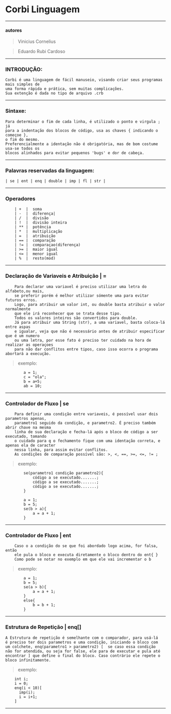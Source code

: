 # Corbi Linguagem
---

#### autores 
>Vinicius Cornelius

>Eduardo Rubi Cardoso
---



### INTRODUÇÃO:
    Corbi é uma linguagem de fácil manuseio, visando criar seus programas mais simples de 
    uma forma rápida e prática, sem muitas complicações.
    Sua extenção é dada no tipo de arquivo .crb
---



### Sintaxe:
	Para determinar o fim de cada linha, é utilizado o ponto e virgula ; já
	para a indentação dos blocos de código, usa as chaves { indicando o começoe },
	o fim do mesmo.
	Preferencialmente a identação não é obrigatória, mas de bom costume usa-se todos os
	blocos alinhados para evitar pequenos 'bugs' e dor de cabeça.
---



### Palavras reservadas da linguagem:
	
	| se | ent | enq | double | imp | fl | str |
---



### Operadores
		| +  |  soma
		| -  |  diferença|
		| /  |  divisão
		| !  |  divisão inteira
		| ** |  potência
		| *  |  multiplicação
		| =  |  atribuição
		| == |  comparação
		| != |  comparaçao(diferença)
		| >= |  maior igual
		| <= |  menor igual
		| %  |  resto(mod)
---



### Declaração de Variaveis e Atribuição |  =

		Para declarar uma variavel é preciso utilizar uma letra do alfabeto,ou mais,
		se preferir porém é melhor utilizar sómente uma para evitar futuros erros.
		Logo, para atribuir um valor int, ou double basta atribuir o valor normalmente
		que ele irá reconhecer que se trata desse tipo. 
		Todos os valores inteiros são convertidos para double.
		Já para atribuir uma String (str), a uma variavel, basta coloca-lá entre aspas
		e igualar, veja que não é necessário antes de atribuir especificar que é um numero
		ou uma letra, por esse fato é preciso ter cuidado na hora de realizar as operaçoes
		para não dar conflitos entre tipos, caso isso ocorra o programa abortará a execução.

>exemplo:

	 		a = 1;
			c = "ola";
			b = a+5;
			ab = 10;
---



### Controlador de Fluxo | se

		Para definir uma condição entre variaveis, é possível usar dois parametros apenas,
		parametro1 seguido da condição, e parametro2. É preciso também abrir chave na mesma
		linha de sua declaração e fecha-lá após o bloco de código a ser executado, tomando
		o cuidado para q o fechamento fique com uma identação correta, e apenas ela de caracter
		nessa linha, para assim evitar conflitos.
		As condições de comparação possível são: >, <, ==, >=, <=, != ;

>exemplo: 

			se(parametro1 condição parametro2){
				código a se executado.......;
				código a se executado.......;
				código a se executado.......;
			}
		
			a = 1;
			b = 5;
			se(b > a){
				a = a + 1;
			}
			
----
### Controlador de Fluxo | ent

		Caso o a condição do se que foi abordado logo acima, for falsa, então
		ele pula o bloco e executa diretamente o bloco dentro do ent{ }
		Como pode se notar no exemplo em que ele vai incrementar o b
		
>exemplo:

			a = 1;
			b = 5;
			se(a > b){
				a = a + 1;
			}
			else{
				b = b + 1;
			}
---



### Estrutura de Repetição | enq[] 
    
    A Estrutura de repetição é semelhante com o comparador, para usá-lá
    é preciso ter dois parametros e uma condição, iniciando o bloco com 
    um colchete, enq(parametro1 > parametro2) [  se caso essa condição
    não for atendida, ou seja for false, ele para de executar e pula até 
    encontrar ] que define o final do bloco. Caso contrário ele repete o 
    bloco infinitamente.
	
>exemplo:

		int i;
		i = 0;
		enq(i < 10)[
		  imp(i);
		  i = i+1;
		]
    
    
 ---
